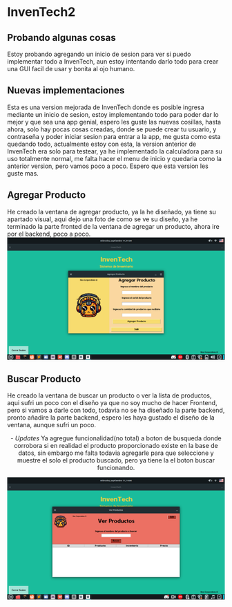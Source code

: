 # InvenTech2

## Probando algunas cosas
Estoy probando agregando un inicio de sesion para ver si puedo implementar todo a InvenTech, aun estoy intentando darlo todo para crear una GUI facil de usar y bonita al ojo humano.

## Nuevas implementaciones
Esta es una version mejorada de InvenTech donde es posible ingresa mediante un inicio de sesion, estoy implementando todo para poder dar lo mejor y que sea una app genial, espero les guste las nuevas cosillas, hasta ahora, solo hay pocas cosas creadas, donde se puede crear tu usuario, y contraseña y poder iniciar sesion para entrar a la app, me gusta como esta quedando todo, actualmente estoy con esta, la version anterior de InvenTech era solo para testear, ya he implementado la calculadora para su uso totalmente normal, me falta hacer el menu de inicio y quedaria como la anterior version, pero vamos poco a poco. Espero que esta version les guste mas.

## Agregar Producto
He creado la ventana de agregar producto, ya la he diseñado, ya tiene su apartado visual, aqui dejo una foto de como se ve su diseño, ya he terminado la parte fronted de la ventana de agregar un producto, ahora ire por el backend, poco a poco.
<img src='/resources/screenshot/screenshot1.png'>

## Buscar Producto
He creado la ventana de buscar un producto o ver la lista de productos, aqui sufri un poco con el diseño ya que no soy mucho de hacer Frontend, pero si vamos a darle con todo, todavia no se ha diseñado la parte backend, pronto añadire la parte backend, espero les haya gustado el diseño de la ventana, aunque sufri un poco.
<p align="center">
  - <i>Updates</i> Ya agregue funcionalidad(no total) a boton de busqueda donde corrobora si en realidad el producto proporcionado existe en la base de datos, sin embargo me falta todavia agregarle para que seleccione y muestre el solo el producto buscado, pero ya tiene la el boton buscar funcionando.
</p>
<img src='/resources/screenshot/screenshot2.png'>